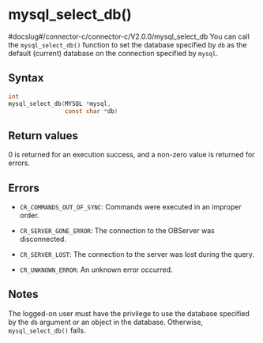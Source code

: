 mysql_select_db()
======================================
#docslug#/connector-c/connector-c/V2.0.0/mysql_select_db
You can call the `mysql_select_db()` function to set the database specified by `db` as the default (current) database on the connection specified by `mysql`.

Syntax
---------------------------

```c
int
mysql_select_db(MYSQL *mysql,
                const char *db)
```



Return values
----------------------------------

0 is returned for an execution success, and a non-zero value is returned for errors.

Errors
---------------------------

* `CR_COMMANDS_OUT_OF_SYNC`: Commands were executed in an improper order.



* `CR_SERVER_GONE_ERROR`: The connection to the OBServer was disconnected.



* `CR_SERVER_LOST`: The connection to the server was lost during the query.



* `CR_UNKNOWN_ERROR`: An unknown error occurred.






Notes
--------------------------

The logged-on user must have the privilege to use the database specified by the `db` argument or an object in the database. Otherwise, `mysql_select_db()` fails.
